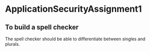 # ApplicationSecurityAssignment1
To build a spell checker
------------------------

The spell checker should be able to differentiate between singles and plurals.
